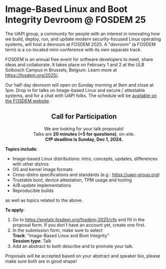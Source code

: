 # Image-Based Linux and Boot Integrity Devroom @ FOSDEM 25
The UAPI group, a community for people with an interest in innovating how we build, deploy, run, and update modern security-focused Linux operating systems, will host a devroom at FOSDEM 2025.
A "devroom" (a FOSDEM term) is a co-located mini-conference with its own separate track.

FOSDEM is an annual free event for software developers to meet, share ideas and collaborate.
It takes place on February 1 and 2 at the ULB Solbosch Campus in Brussels, Belgium.
Learn more at https://fosdem.org/2025/.

Our half-day devroom will open on Sunday morning at 9am and close at 1pm.
Drop in for talks on Image-based Linux and secure / attestable systems, and for a chat with UAPI folks.
The schedule will be [available on the FOSDEM website](https://fosdem.org/2025/schedule/track/image-based-linux/).

<div align="center">
<h2>Call for Participation</h2>
We are looking for your talk proposals!<br />
Talks are <b>20 minutes (+5 for questions)</b>, on-site.<br />
<b>CfP deadline is Sunday, Dec 1, 2024.</b>
</div>

**Topics include**:
- Image-based Linux distributions: intro, concepts, updates, differences with other distros
- OS and kernel image formats
- Cross-distro specifications and standards (e.g.: https://uapi-group.org)
- Trustable boot, device attestation, TPM usage and tooling
- A/B update implementations
- Reproducible builds

as well as topics related to the above.

**To apply**:
1. Go to https://pretalx.fosdem.org/fosdem-2025/cfp and fill in the proposal form.
   If you don’t have an account yet, create one first.
2. In the submission form, make sure to select<br />
   **Track**: “Image-Based Linux and Boot Integrity”<br />
   **Session type**: Talk<br />
3. Add an abstract to both describe and to promote your talk.

Proposals will be accepted based on your abstract and speaker bio, please make sure both are in good shape!
